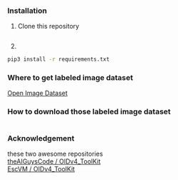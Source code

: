 ### Installation

1. Clone this repository 
```bash

```
2. 

```bash
pip3 install -r requirements.txt
```

### Where to get labeled image dataset
<a href="https://storage.googleapis.com/openimages/web/index.html" target="_blank">Open Image Dataset</a>

### How to download those labeled image dataset
```bash

```
### Acknowledgement
these two awesome repositories<br/>
<a href="https://github.com/theAIGuysCode/OIDv4_ToolKit.git" target="_blank">
theAIGuysCode / OIDv4_ToolKit 
</a> <br/>
<a href="https://github.com/EscVM/OIDv4_ToolKit.git" target="_blank">
EscVM / OIDv4_ToolKit
</a>


